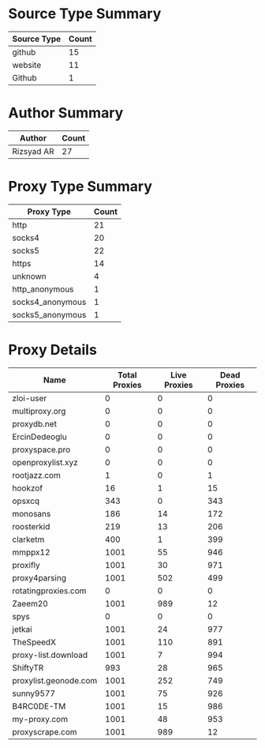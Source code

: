 # Source Type Summary

| Source Type | Count |
|-------------|-------|
| github | 15 |
| website | 11 |
| Github | 1 |


# Author Summary

| Author | Count |
|--------|-------|
| Rizsyad AR | 27 |


# Proxy Type Summary

| Proxy Type | Count |
|------------|-------|
| http | 21 |
| socks4 | 20 |
| socks5 | 22 |
| https | 14 |
| unknown | 4 |
| http_anonymous | 1 |
| socks4_anonymous | 1 |
| socks5_anonymous | 1 |


# Proxy Details

| Name | Total Proxies | Live Proxies | Dead Proxies |
|------|---------------|--------------|---------------|
| zloi-user | 0 | 0 | 0 |
| multiproxy.org | 0 | 0 | 0 |
| proxydb.net | 0 | 0 | 0 |
| ErcinDedeoglu | 0 | 0 | 0 |
| proxyspace.pro | 0 | 0 | 0 |
| openproxylist.xyz | 0 | 0 | 0 |
| rootjazz.com | 1 | 0 | 1 |
| hookzof | 16 | 1 | 15 |
| opsxcq | 343 | 0 | 343 |
| monosans | 186 | 14 | 172 |
| roosterkid | 219 | 13 | 206 |
| clarketm | 400 | 1 | 399 |
| mmppx12 | 1001 | 55 | 946 |
| proxifly | 1001 | 30 | 971 |
| proxy4parsing | 1001 | 502 | 499 |
| rotatingproxies.com | 0 | 0 | 0 |
| Zaeem20 | 1001 | 989 | 12 |
| spys | 0 | 0 | 0 |
| jetkai | 1001 | 24 | 977 |
| TheSpeedX | 1001 | 110 | 891 |
| proxy-list.download | 1001 | 7 | 994 |
| ShiftyTR | 993 | 28 | 965 |
| proxylist.geonode.com | 1001 | 252 | 749 |
| sunny9577 | 1001 | 75 | 926 |
| B4RC0DE-TM | 1001 | 15 | 986 |
| my-proxy.com | 1001 | 48 | 953 |
| proxyscrape.com | 1001 | 989 | 12 |
